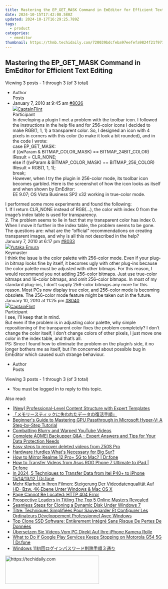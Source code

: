 ```yaml
---
title: Mastering the EP_GET_MASK Command in EmEditor for Efficient Text Editing
date: 2024-10-15T17:42:08.580Z
updated: 2024-10-17T16:29:25.789Z
tags:
  - product
categories:
  - emeditor
thumbnail: https://thmb.techidaily.com/720039bdcfeba97eefefa9824f21f9715183b78c763bbf782b71c474fcdd45b6.jpg
---
```


## Mastering the EP_GET_MASK Command in EmEditor for Efficient Text Editing

Viewing 3 posts - 1 through 3 (of 3 total)

* Author  
Posts
* January 7, 2010 at 9:45 am [#8026](https://tools.techidaily.com/emeditor/products/)  
[![](https://secure.gravatar.com/avatar/ebe87191575d8a3f3b1fb12210cba2f0?s=80&d=identicon&r=g)CaptainFlint](https://www.emeditor.com/forums/users/captainflint/ "View CaptainFlint's profile")  
Participant  
In developing a plugin I met a problem with the toolbar icon. I followed the instructions in the help file and for 256-color icons I decided to make RGB(1, 1, 1) a transparent color. So, I designed an icon with 4 pixels in corners with this color (to make it look a bit rounded), and in the code I wrote:  
case EP_GET_MASK:  
		if  ((wParam & BITMAP_COLOR_MASK) == BITMAP_24BIT_COLOR)  
			lResult = CLR_NONE;  
		else if ((wParam & BITMAP_COLOR_MASK) == BITMAP_256_COLOR)  
			lResult = RGB(1, 1, 1);  
		break;  
 However, when I try the plugin in 256-color mode, its toolbar icon becomes garbled. Here is the screenshot of how the icon looks as itself and when shown by EmEditor:  
 EE 9.07; OS Vista Business SP2 x32 working in true-color mode.  
    
 I performed some more experiments and found the following:  
 1\. If I return CLR\_NONE instead of RGB(…), the color with index 0 from the image’s index table is used for transparency.  
 2\. The problem seems to lie in fact that my transparent color has index 0\. When I move it further in the index table, the problem seems to be gone.  
 The questions are: what are the “official” recommendations on creating transparent images, and why is all this not described in the help?  
January 7, 2010 at 6:17 pm [#8033](https://tools.techidaily.com/emeditor/products/)  
[![](https://secure.gravatar.com/avatar/a0a6377144ed3636f985d87303f65ed2?s=80&d=identicon&r=g)Yutaka Emura](https://www.emeditor.com/forums/users/yemura/ "View Yutaka Emura's profile")  
Keymaster  
I think the issue is the color palette with 256-color mode. Even if your plug-in bitmap looks fine by itself, it becomes ugly with other plug-ins because the color palette must be adjusted with other bitmaps. For this reason, I would recommend you not adding 256-color bitmaps. Just use true-color bitmaps and 16-color bitmaps, and omit 256-color bitmaps. In most of my standard plug-ins, I don’t supply 256-color bitmaps any more for this reason. Most PCs now display true color, and 256-color mode is becoming obsolete. The 256-color mode feature might be taken out in the future.  
January 10, 2010 at 11:25 pm [#8040](https://tools.techidaily.com/emeditor/products/)  
[![](https://secure.gravatar.com/avatar/ebe87191575d8a3f3b1fb12210cba2f0?s=80&d=identicon&r=g)CaptainFlint](https://www.emeditor.com/forums/users/captainflint/ "View CaptainFlint's profile")  
Participant  
I see, I’ll keep that in mind.  
 But even if the problem is in adjusting color palette, why simple repositioning of the transparent color fixes the problem completely? I don’t change the color itself, I don’t change colors of other pixels, I just move one color in the index table, and that’s all.  
 PS: Since I found how to eliminate the problem on the plugin’s side, it no longer bothers me as itself, but I’m concerned about possible bug in EmEditor which caused such strange behaviour.
* Author  
Posts

Viewing 3 posts - 1 through 3 (of 3 total)

* You must be logged in to reply to this topic.

<ins class="adsbygoogle"
     style="display:block"
     data-ad-format="autorelaxed"
     data-ad-client="ca-pub-7571918770474297"
     data-ad-slot="1223367746"></ins>

<ins class="adsbygoogle"
     style="display:block"
     data-ad-client="ca-pub-7571918770474297"
     data-ad-slot="8358498916"
     data-ad-format="auto"
     data-full-width-responsive="true"></ins>

<span class="atpl-alsoreadstyle">Also read:</span>
<div><ul>
<li><a href="https://youtube-zero.techidaily.com/rofessional-level-content-structure-with-expert-templates/"><u>[New] Professional-Level Content Structure with Expert Templates</u></a></li>
<li><a href="https://win-hacks.techidaily.com/44cm44oh44oi44oq44o844k544og44kj44od44kv44gr5asx44kp44km44gf44oh44o844k44gu5b6p5rs75oml6acg44cn/"><u>「メモリースティックに失われたデータの復活手順」</u></a></li>
<li><a href="https://win-hacks.techidaily.com/beginners-guide-to-mastering-gpu-passthrough-in-microsoft-hyper-v-a-step-by-step-tutorial/"><u>Beginner's Guide to Mastering GPU Passthrough in Microsoft Hyper-V: A Step-by-Step Tutorial</u></a></li>
<li><a href="https://extra-resources.techidaily.com/combatting-blurry-and-warped-youtube-videos/"><u>Combatting Blurry and Warped YouTube Videos</u></a></li>
<li><a href="https://win-hacks.techidaily.com/complete-aomei-backupper-qanda-expert-answers-and-tips-for-your-data-protection-needs/"><u>Complete AOMEI Backupper Q&A - Expert Answers and Tips for Your Data Protection Needs</u></a></li>
<li><a href="https://phone-solutions.techidaily.com/easy-steps-to-recover-deleted-videos-from-z50s-pro-by-fonelab-android-recover-video/"><u>Easy steps to recover deleted videos from Z50S Pro</u></a></li>
<li><a href="https://extra-tips.techidaily.com/hardware-hurdles-whats-necessary-for-big-sur/"><u>Hardware Hurdles What's Necessary for Big Sur?</u></a></li>
<li><a href="https://screen-mirror.techidaily.com/how-to-mirror-realme-12-proplus-5g-to-mac-drfone-by-drfone-android/"><u>How to Mirror Realme 12 Pro+ 5G to Mac? | Dr.fone</u></a></li>
<li><a href="https://android-transfer.techidaily.com/how-to-transfer-videos-from-asus-rog-phone-7-ultimate-to-ipad-drfone-by-drfone-transfer-from-android-transfer-from-android/"><u>How to Transfer Videos from Asus ROG Phone 7 Ultimate to iPad | Dr.fone</u></a></li>
<li><a href="https://android-transfer.techidaily.com/in-2024-5-techniques-to-transfer-data-from-itel-p40plus-to-iphone-15141312-drfone-by-drfone-transfer-from-android-transfer-from-android/"><u>In 2024, 5 Techniques to Transfer Data from Itel P40+ to iPhone 15/14/13/12 | Dr.fone</u></a></li>
<li><a href="https://eaxpv-info.techidaily.com/mehr-klarheit-in-ihren-filmen-steigerung-der-videodatenqualitat-auf-hd-bzw-4k-ebene-unter-windows-and-mac-os-x/"><u>Mehr Klarheit in Ihren Filmen: Steigerung Der Videodatenqualität Auf HD- Bzw. 4K-Ebene Unter Windows & Mac OS X</u></a></li>
<li><a href="https://win-hacks.techidaily.com/page-cannot-be-located-http-404-error/"><u>Page Cannot Be Located: HTTP 404 Error</u></a></li>
<li><a href="https://fox-boxes.techidaily.com/prospective-leaders-in-titling-the-top-5-online-masters-revealed/"><u>Prospective Leaders in Titling The Top 5 Online Masters Revealed</u></a></li>
<li><a href="https://win-hacks.techidaily.com/seamless-steps-for-cloning-a-dynamic-disk-under-windows-7/"><u>Seamless Steps for Cloning a Dynamic Disk Under Windows 7</u></a></li>
<li><a href="https://win-hacks.techidaily.com/titre-techniques-simplifiees-pour-sauvegarder-et-configurer-les-ordinateurs-developpement-professionnel-avec-windows/"><u>Titre: Techniques Simplifiées Pour Sauvegarder Et Configurer Les Ordinateurs Développement Professionnel Avec Windows</u></a></li>
<li><a href="https://win-hacks.techidaily.com/top-clone-ssd-software-entierement-integre-sans-risque-de-pertes-de-donnees/"><u>Top Clone SSD Software: Entièrement Intégré Sans Risque De Pertes De Données</u></a></li>
<li><a href="https://win-hacks.techidaily.com/ubersetzen-sie-videos-vom-pc-direkt-auf-ihre-iphone-kamera-rolle/"><u>Übersetzen Sie Videos Vom PC Direkt Auf Ihre iPhone Kamera Rolle</u></a></li>
<li><a href="https://howto.techidaily.com/what-to-do-if-google-play-services-keeps-stopping-on-motorola-g54-5g-drfone-by-drfone-fix-android-problems-fix-android-problems/"><u>What to Do if Google Play Services Keeps Stopping on Motorola G54 5G | Dr.fone</u></a></li>
<li><a href="https://win-hacks.techidaily.com/1728478556044-windows-11/"><u>Windows 11初回ログインパスワード削除手順３通り</u></a></li>
</ul></div>

<!-- affiliate ads begin -->
<a href="https://aligracehair.sjv.io/c/5597632/2135400/19272" target="_top" id="2135400">
  <img src="//a.impactradius-go.com/display-ad/19272-2135400" border="0" alt="https://techidaily.com" width="300" height="90"/>
</a>
<img height="0" width="0" src="https://aligracehair.sjv.io/i/5597632/2135400/19272" style="position:absolute;visibility:hidden;" border="0" />
<!-- affiliate ads end -->

